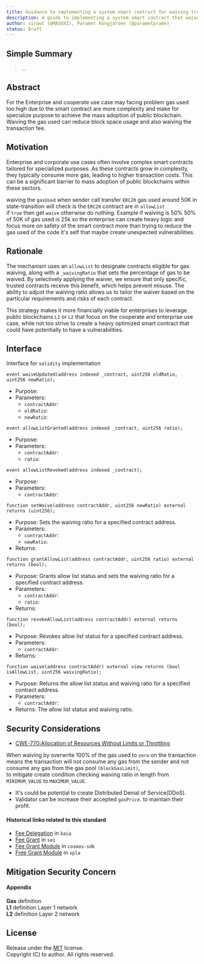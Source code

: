 ```yaml
---
title: Guidance to implementing a system smart contract for waiving transaction fee.
description: A guide to implementing a system smart contract that waives transaction fees, enhancing user experience in decentralized applications (DApps).
author: sirawt (@MASDXI), Paramet Kongjaroen (@parametprame)
status: Draft
---
```


## Simple Summary

> ...

## Abstract

For the Enterprise and cooperate use case may facing problem gas used too high due to the smart contract are more complexity and make for specialize purpose to achieve the mass adoption of public blockchain.  
Waiving the gas used can reduce block space usage and also waiving the transaction fee.

## Motivation

Enterprise and corporate use cases often involve complex smart contracts tailored for specialized purposes. As these contracts grow in complexity, they typically consume more gas, leading to higher transaction costs. This can be a significant barrier to mass adoption of public blockchains within these sectors.

waiving the `gasUsed` when sender call transfer `ERC20` gas used around 50K in state-transition will check is the `ERC20` contract are in `allowList`  
if `true` then get `waive` otherwise do nothing.
Example if waiving is 50%
50% of 50K of gas used is 25k so the enterprise can create heavy logic and focus more on safety of the smart contract more than trying to reduce the gas used of the code it's self that maybe create unexpected vulnerabilities.

## Rationale

The mechanism uses an `allowList` to designate contracts eligible for gas waiving, along with a `_waivingRatio` that sets the percentage of gas to be waived. By selectively applying the waiver, we ensure that only specific, trusted contracts receive this benefit, which helps prevent misuse. The ability to adjust the waiving ratio allows us to tailor the waiver based on the particular requirements and risks of each contract.

This strategy makes it more financially viable for enterprises to leverage public blockchains `L1` or `L2` that focus on the cooperate and enterprise use case, while not too strive to create a heavy optimized smart contract that could have potentially to have a vulnerabilities.

## Interface

Interface for `solidity` implementation

```solidity
event waiveUpdated(address indexed _contract, uint256 oldRatio, uint256 newRatio);
```

- Purpose:
- Parameters:
  - `contractAddr`:
  - `oldRatio`:
  - `newRatio`:

```solidity
event allowListGranted(address indexed _contract, uint256 ratio);
```

- Purpose:
- Parameters:
  - `contractAddr`:
  - `ratio`:

```solidity
event allowListRevoked(address indexed _contract);
```

- Purpose:
- Parameters:
  - `contractAddr`:

```solidity
function setWaive(address contractAddr, uint256 newRatio) external returns (uint256);
```

- Purpose: Sets the waiving ratio for a specified contract address.
- Parameters:
  - `contractAddr`:
  - `newRatio`:
- Returns:

```solidity
function grantAllowList(address contractAddr, uint256 ratio) external returns (bool);
```

- Purpose: Grants allow list status and sets the waiving ratio for a specified contract address.
- Parameters:
  - `contractAddr`:
  - `ratio`:
- Returns:

```solidity
function revokeAllowList(address contractAddr) external returns (bool);
```

- Purpose: Revokes allow list status for a specified contract address.
- Parameters:
  - `contractAddr`:
- Returns:

```solidity
function waive(address contractAddr) external view returns (bool isAllowList, uint256 waivingRatio);
```

- Purpose: Returns the allow list status and waiving ratio for a specified contract address.
- Parameters:
  - `contractAddr`:
- Returns: The allow list status and waiving ratio.

## Security Considerations

- [CWE-770:Allocation of Resources Without Limits or Throttling](https://cwe.mitre.org/data/definitions/770.html)

When waiving by overwrite 100% of the gas used to `zero` on the transaction means the transaction will not consume any gas from the sender and not consume any gas from the gas pool `(blockGasLimit)`,  
to mitigate create condition checking waiving ratio in length from `MINIMUM_VALUE` to `MAXIMUM_VALUE`.

- It's could be potential to create Distributed Denial of Service(DDoS).
- Validator can be increase their accepted `gasPrice`. to maintain their profit.

#### Historical links related to this standard

- [Fee Delegation](https://docs.kaia.io/learn/transactions/fee-delegation/) in `kaia`
- [Fee Grant](https://www.docs.sei.io/dev-advanced-concepts/fee-grants) in `sei`
- [Fee Grant Module](https://tutorials.cosmos.network/tutorials/8-understand-sdk-modules/2-feegrant.html) in `cosmos-sdk`
- [Free Grant Module](https://docs.xpla.io/develop/develop/core-modules/fee-grant/) in `xpla`

## Mitigation Security Concern

#### Appendix

**Gas** definition  
**L1** definition Layer 1 network  
**L2** definition Layer 2 network

## License

Release under the [MIT](../LINCENSE-MIT) license.  
Copyright (C) to author. All rights reserved.
